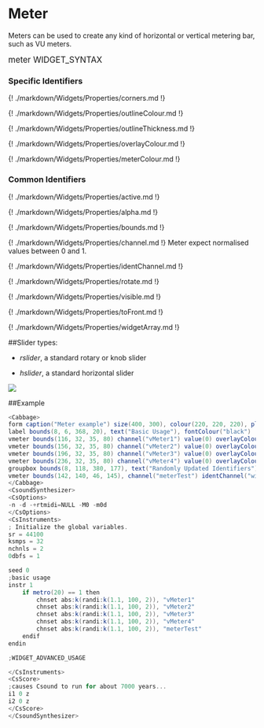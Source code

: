 # Meter

Meters can be used to create any kind of horizontal or vertical metering bar, such as VU meters. 


<big></pre>
meter WIDGET_SYNTAX
</pre></big>

### Specific Identifiers

{! ./markdown/Widgets/Properties/corners.md !} 

{! ./markdown/Widgets/Properties/outlineColour.md !}  

{! ./markdown/Widgets/Properties/outlineThickness.md !}  

{! ./markdown/Widgets/Properties/overlayColour.md !} 

{! ./markdown/Widgets/Properties/meterColour.md !} 


### Common Identifiers

{! ./markdown/Widgets/Properties/active.md !}  

{! ./markdown/Widgets/Properties/alpha.md !} 

{! ./markdown/Widgets/Properties/bounds.md !}   

{! ./markdown/Widgets/Properties/channel.md !}  Meter expect normalised values between 0 and 1.
 
{! ./markdown/Widgets/Properties/identChannel.md !}  

{! ./markdown/Widgets/Properties/rotate.md !}    

{! ./markdown/Widgets/Properties/visible.md !}  
 
{! ./markdown/Widgets/Properties/toFront.md !} 

{! ./markdown/Widgets/Properties/widgetArray.md !}  

##Slider types:

* *rslider*, a standard rotary or knob slider

* *hslider*, a standard horizontal slider

<!--(End of identifiers)/-->
![](../images/meter.gif)

##Example
<!--(Widget Example)/-->
```csharp
<Cabbage>
form caption("Meter example") size(400, 300), colour(220, 220, 220), pluginID("def1")
label bounds(8, 6, 368, 20), text("Basic Usage"), fontColour("black")
vmeter bounds(116, 32, 35, 80) channel("vMeter1") value(0) overlayColour(70, 53, 53, 255) meterColour:0(0, 255, 0, 255) meterColour:1(0, 103, 171, 255) meterColour:2(23, 0, 123, 255) outlineThickness(2) 
vmeter bounds(156, 32, 35, 80) channel("vMeter2") value(0) overlayColour(70, 53, 53, 255) meterColour:0(0, 255, 0, 255) meterColour:1(0, 103, 171, 255) meterColour:2(23, 0, 123, 255) outlineThickness(2) 
vmeter bounds(196, 32, 35, 80) channel("vMeter3") value(0) overlayColour(70, 53, 53, 255) meterColour:0(0, 255, 0, 255) meterColour:1(0, 103, 171, 255) meterColour:2(23, 0, 123, 255) outlineThickness(2) 
vmeter bounds(236, 32, 35, 80) channel("vMeter4") value(0) overlayColour(70, 53, 53, 255) meterColour:0(0, 255, 0, 255) meterColour:1(0, 103, 171, 255) meterColour:2(23, 0, 123, 255) outlineThickness(2)
groupbox bounds(8, 118, 380, 177), text("Randomly Updated Identifiers")
vmeter bounds(142, 140, 46, 145), channel("meterTest") identChannel("widgetIdent")
</Cabbage>
<CsoundSynthesizer>
<CsOptions>
-n -d -+rtmidi=NULL -M0 -m0d 
</CsOptions>
<CsInstruments>
; Initialize the global variables. 
sr = 44100
ksmps = 32
nchnls = 2
0dbfs = 1

seed 0 
;basic usage
instr 1
    if metro(20) == 1 then
        chnset abs:k(randi:k(1.1, 100, 2)), "vMeter1"
        chnset abs:k(randi:k(1.1, 100, 2)), "vMeter2"
        chnset abs:k(randi:k(1.1, 100, 2)), "vMeter3"
        chnset abs:k(randi:k(1.1, 100, 2)), "vMeter4"
        chnset abs:k(randi:k(1.1, 100, 2)), "meterTest"
	endif
endin

;WIDGET_ADVANCED_USAGE

</CsInstruments>
<CsScore>
;causes Csound to run for about 7000 years...
i1 0 z
i2 0 z
</CsScore>
</CsoundSynthesizer>
```
<!--(End Widget Example)/-->
